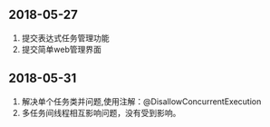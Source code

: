 ## 2018-05-27
1. 提交表达式任务管理功能
2. 提交简单web管理界面

## 2018-05-31
1. 解决单个任务类并问题,使用注解：@DisallowConcurrentExecution
2. 多任务间线程相互影响问题，没有受到影响。